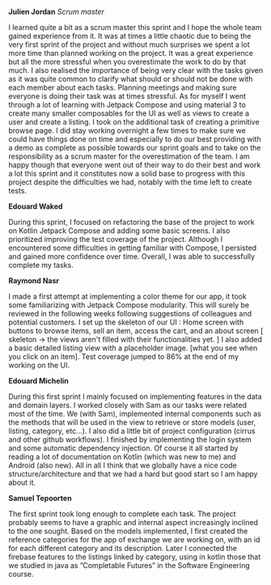 **Julien Jordan** _Scrum master_  

I learned quite a bit as a scrum master this sprint and I hope the whole team gained experience from it. It was at times a little chaotic due to being the very first sprint of the project
and without much surprises we spent a lot more time than planned working on the project. It was a great experience but all the more stressful when you overestimate the work to do by that much.
I also realised the importance of being very clear with the tasks given as it was quite common to clarify what should or should not be done with each member about each tasks. Planning meetings and making sure everyone is doing their task was at times stressful.
As for myself I went through a lot of learning with Jetpack Compose and using material 3 to create many smaller composables for the UI as well as views to create a user and create a listing. I took on the additional task of creating a primitive browse page.
I did stay working overnight a few times to make sure we could have things done on time and especially to do our best providing with a demo as complete as possible towards our sprint goals and to take on the responsibility as a scrum master for the overestimation of the team.
I am happy though that everyone went out of their way to do their best and work a lot this sprint and it constitutes now a solid base to progress with this project despite the difficulties we had, notably with the time left to create tests.

**Edouard Waked**  

During this sprint, I focused on refactoring the base of the project to work on Kotlin Jetpack Compose and adding some basic screens. I also prioritized improving the test coverage of the project.
Although I encountered some difficulties in getting familiar with Compose, I persisted and gained more confidence over time. Overall, I was able to successfully complete my tasks.

**Raymond Nasr**  

I made a first attempt at implementing a color theme for our app, it took some familiarizing with Jetpack Compose modularity. This will surely be reviewed in the following weeks following suggestions of colleagues and potential customers.
I set up the skeleton of our UI : Home screen with buttons to browse items, sell an item, access the cart, and an about screen [ skeleton -> the views aren't filled with their functionalities yet. ]
I also added a basic detailed listing view with a placeholder image. [what you see when you click on an item]. Test coverage jumped to 86% at the end of my working on the UI.

**Edouard Michelin**  

During this first sprint I mainly focused on implementing features in the data and domain layers. I worked closely with Sam as our tasks were related most of the time. We (with Sam), implemented internal components such as the methods that will be used in the view to retrieve or store models (user, listing, category, etc...). I also did a little bit of project configuration (cirrus and other github workflows). I finished by implementing the login system and some automatic dependency injection.
Of course it all started by reading a lot of documentation on Kotlin (which was new to me) and Android (also new).
All in all I think that we globally have a nice code structure/architecture and that we had a hard but good start so I am happy about it.

**Samuel Tepoorten**  

The first sprint took long enough to complete each task. The project probably seems to have a graphic and internal aspect increasingly inclined to the
one sought. Based on the models implemented, I first created the reference
categories for the app of exchange we are working on, with an id for each different category and its description. Later I connected the firebase features to
the listings linked by category, using in kotlin those that we studied in java as
”Completable Futures” in the Software Engineering course.

